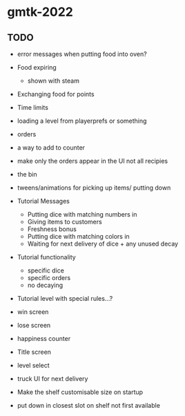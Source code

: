 # gmtk-2022

## TODO
* error messages when putting food into oven?
* Food expiring
    * shown with steam
* Exchanging food for points
* Time limits
* loading a level from playerprefs or something
* orders
* a way to add to counter
* make only the orders appear in the UI not all recipies
* the bin
* tweens/animations for picking up items/ putting down
* Tutorial Messages
    * Putting dice with matching numbers in
    * Giving items to customers
    * Freshness bonus
    * Putting dice with matching colors in
    * Waiting for next delivery of dice + any unused decay
* Tutorial functionality
    * specific dice
    * specific orders
    * no decaying

* Tutorial level with special rules...?
* win screen
* lose screen
* happiness counter
* Title screen
* level select
* truck UI for next delivery
* Make the shelf customisable size on startup
* put down in closest slot on shelf not first available